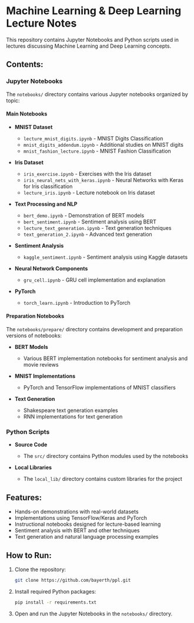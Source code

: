 # Machine Learning & Deep Learning Lecture Notes

This repository contains Jupyter Notebooks and Python scripts used in lectures discussing Machine Learning and Deep Learning concepts.

## Contents:

### Jupyter Notebooks

The `notebooks/` directory contains various Jupyter notebooks organized by topic:

#### Main Notebooks
- **MNIST Dataset**
  - `lecture_mnist_digits.ipynb` - MNIST Digits Classification
  - `mnist_digits_addendum.ipynb` - Additional studies on MNIST digits
  - `mnist_fashion_lecture.ipynb` - MNIST Fashion Classification

- **Iris Dataset**
  - `iris_exercise.ipynb` - Exercises with the Iris dataset
  - `iris_neural_nets_with_keras.ipynb` - Neural Networks with Keras for Iris classification
  - `lecture_iris.ipynb` - Lecture notebook on Iris dataset

- **Text Processing and NLP**
  - `bert_demo.ipynb` - Demonstration of BERT models
  - `bert_sentiment.ipynb` - Sentiment analysis using BERT
  - `lecture_text_generation.ipynb` - Text generation techniques
  - `text_generation_2.ipynb` - Advanced text generation

- **Sentiment Analysis**
  - `kaggle_sentiment.ipynb` - Sentiment analysis using Kaggle datasets

- **Neural Network Components**
  - `gru_cell.ipynb` - GRU cell implementation and explanation

- **PyTorch**
  - `torch_learn.ipynb` - Introduction to PyTorch

#### Preparation Notebooks

The `notebooks/prepare/` directory contains development and preparation versions of notebooks:

- **BERT Models**
  - Various BERT implementation notebooks for sentiment analysis and movie reviews

- **MNIST Implementations**
  - PyTorch and TensorFlow implementations of MNIST classifiers

- **Text Generation**
  - Shakespeare text generation examples
  - RNN implementations for text generation

### Python Scripts

- **Source Code**
  - The `src/` directory contains Python modules used by the notebooks

- **Local Libraries**
  - The `local_lib/` directory contains custom libraries for the project

## Features:

- Hands-on demonstrations with real-world datasets
- Implementations using TensorFlow/Keras and PyTorch
- Instructional notebooks designed for lecture-based learning
- Sentiment analysis with BERT and other techniques
- Text generation and natural language processing examples

## How to Run:

1. Clone the repository:
   ```bash
   git clone https://github.com/bayerth/ppl.git
   ```
2. Install required Python packages:
   ```bash
   pip install -r requirements.txt
   ```
3. Open and run the Jupyter Notebooks in the `notebooks/` directory.
